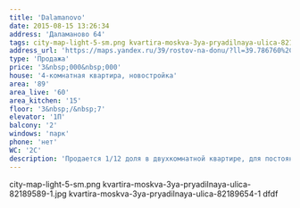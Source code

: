 ```yaml
---
title: 'Dalamanovo'
date: 2015-08-15 13:26:34
address: 'Даламаново 64'
tags: city-map-light-5-sm.png kvartira-moskva-3ya-pryadilnaya-ulica-82189589-1.jpg kvartira-moskva-3ya-pryadilnaya-ulica-82189654-1.jpg
address_url: 'https://maps.yandex.ru/39/rostov-na-donu/?ll=39.786760%2C47.239391&z=15&text=%D0%A0%D0%BE%D1%81%D1%81%D0%B8%D1%8F%2C%20%D0%A0%D0%BE%D1%81%D1%82%D0%BE%D0%B2-%D0%BD%D0%B0-%D0%94%D0%BE%D0%BD%D1%83&sll=-3.193918%2C55.922718&sspn=0.158615%2C0.054170&ol=geo&ouri=ymapsbm1%3A%2F%2Fgeo%3Fll%3D39.719%252C47.223%26spn%3D0.329%252C0.189%26text%3D%25D0%25A0%25D0%25BE%25D1%2581%25D1%2581%25D0%25B8%25D1%258F%252C%2520%25D0%25A0%25D0%25BE%25D1%2581%25D1%2582%25D0%25BE%25D0%25B2-%25D0%25BD%25D0%25B0-%25D0%2594%25D0%25BE%25D0%25BD%25D1%2583&whatshere%5Bpoint%5D=39.789205%2C47.238586&whatshere%5Bzoom%5D=12'
type: 'Продажа'
price: '3&nbsp;000&nbsp;000'
house: '4-комнатная квартира, новостройка'
area: '89'
area_live: '60'
area_kitchen: '15'
floor: '3&nbsp;/&nbsp;7'
elevator: '1П'
balcony: '2'
windows: 'парк'
phone: 'нет'
WC: '2С'
description: 'Продается 1/12 доля в двухкомнатной квартире, для постоянной регистрации (прописки) и возможного проживания. Можно для семьи с ребенком 2/12 доли. Очень хорошая перспектива выкупа других долей или расселения с получением отдельного жилья в этом же районе. Дом в плане под снос до 2018 года. Документы готовы к сделке'
---
```

city-map-light-5-sm.png kvartira-moskva-3ya-pryadilnaya-ulica-82189589-1.jpg kvartira-moskva-3ya-pryadilnaya-ulica-82189654-1
dfdf
